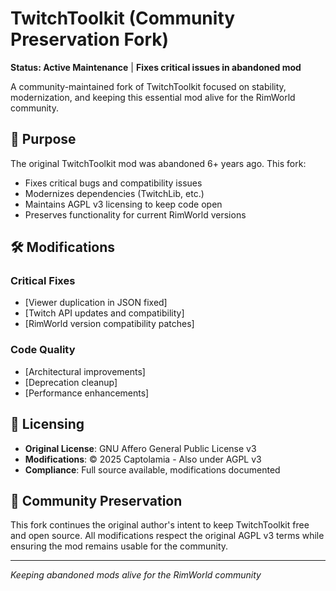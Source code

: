 # TwitchToolkit (Community Preservation Fork)

**Status: Active Maintenance** | **Fixes critical issues in abandoned mod**

A community-maintained fork of TwitchToolkit focused on stability, modernization, and keeping this essential mod alive for the RimWorld community.

## 🎯 Purpose

The original TwitchToolkit mod was abandoned 6+ years ago. This fork:
- Fixes critical bugs and compatibility issues
- Modernizes dependencies (TwitchLib, etc.)
- Maintains AGPL v3 licensing to keep code open
- Preserves functionality for current RimWorld versions

## 🛠 Modifications

### Critical Fixes
- [Viewer duplication in JSON fixed]
- [Twitch API updates and compatibility]
- [RimWorld version compatibility patches]

### Code Quality
- [Architectural improvements]
- [Deprecation cleanup]
- [Performance enhancements]

## 📄 Licensing

- **Original License**: GNU Affero General Public License v3
- **Modifications**: © 2025 Captolamia - Also under AGPL v3
- **Compliance**: Full source available, modifications documented

## 🤝 Community Preservation

This fork continues the original author's intent to keep TwitchToolkit free and open source. All modifications respect the original AGPL v3 terms while ensuring the mod remains usable for the community.

---

*Keeping abandoned mods alive for the RimWorld community*
